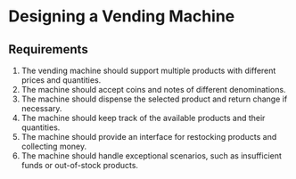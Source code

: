 # Designing a Vending Machine
## Requirements
1. The vending machine should support multiple products with different prices and quantities.
2. The machine should accept coins and notes of different denominations.
3. The machine should dispense the selected product and return change if necessary.
4. The machine should keep track of the available products and their quantities.
5. The machine should provide an interface for restocking products and collecting money.
6. The machine should handle exceptional scenarios, such as insufficient funds or out-of-stock products.
